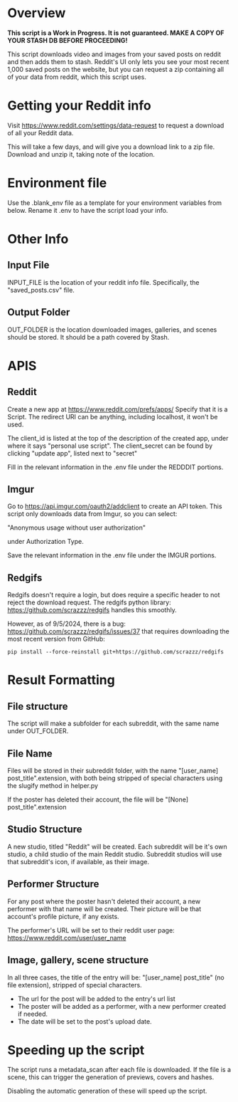 
# Overview
**This script is a Work in Progress. It is not guaranteed. MAKE A COPY OF YOUR STASH DB BEFORE PROCEEDING!**

This script downloads video and images from your saved posts on reddit and then adds them to stash.  Reddit's UI only lets you see your most recent 1,000 saved posts on the website, but you can request a zip containing all of your data from reddit, which this script uses.
# Getting your Reddit info
Visit https://www.reddit.com/settings/data-request to request a download of all your Reddit data.

This will take a few days, and will give you a download link to a zip file. Download and unzip it, taking note of the location.

# Environment file
Use the .blank_env file as a template for your environment variables from below.
Rename it .env to have the script load your info.

# Other Info

## Input File
INPUT_FILE is the location of your reddit info file. Specifically, the "saved_posts.csv" file.

## Output Folder
OUT_FOLDER is the location downloaded images, galleries, and scenes should be stored. It should be a path covered by Stash.

# APIS

## Reddit
Create a new app at https://www.reddit.com/prefs/apps/ Specify that it is a Script.  The redirect URI can be anything, including localhost, it won't be used.

The client_id is listed at the top of the description of the created app, under where it says "personal use script".  The client_secret can be found by clicking "update app", listed next to "secret"

Fill in the relevant information in the .env file under the REDDDIT portions.
## Imgur
Go to https://api.imgur.com/oauth2/addclient to create an API token.
This script only downloads data from Imgur, so you can select: 

"Anonymous usage without user authorization"

under Authorization Type.

Save the relevant information in the .env file under the IMGUR portions.

## Redgifs
Redgifs doesn't require a login, but does require a specific header to not reject the download request.
The redgifs python library: https://github.com/scrazzz/redgifs  handles this smoothly.

However, as of 9/5/2024, there is a bug: https://github.com/scrazzz/redgifs/issues/37 that requires downloading the most recent version from GitHub:

`pip install --force-reinstall git+https://github.com/scrazzz/redgifs`


# Result Formatting
## File structure
The script will make a subfolder for each subreddit, with the same name under OUT_FOLDER.

## File Name
Files will be stored in their subreddit folder, with the name "[user_name] post_title".extension, with both being stripped of special characters using the slugify method in helper.py

If the poster has deleted their account, the file will be "[None] post_title".extension


## Studio Structure
A new studio, titled "Reddit" will be created. Each subreddit will be it's own studio, a child studio of the main Reddit studio.
Subreddit studios will use that subreddit's icon, if available, as their image.

## Performer Structure
For any post where the poster hasn't deleted their account, a new performer with that name will be created.
Their picture will be that account's profile picture, if any exists.

The performer's URL will be set to their reddit user page:
https://www.reddit.com/user/user_name

## Image, gallery, scene structure
In all three cases, the title of the entry will be: "[user_name] post_title" (no file extension), stripped of special characters.

* The url for the post will be added to the entry's url list
* The poster will be added as a performer, with a new performer created if needed.
* The date will be set to the post's upload date.

# Speeding up the script
The script runs a metadata_scan after each file is downloaded. If the file is a scene, this can trigger the generation of previews, covers and hashes.

Disabling the automatic generation of these will speed up the script.
